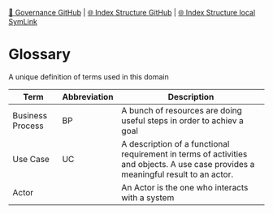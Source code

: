 [📁 Governance GitHub](/cerulean-circle-unlimited-2cu/governance.md) | [🌐 Index Structure GitHub](/cerulean-circle-unlimited-2cu/governance/glossary.md) | [🌐 Index Structure local SymLink](./glossary.entry.md)

# Glossary

A unique definition of terms used in this domain

| **Term** | **Abbreviation** | **Description** |
| --- | --- | --- |
| Business Process | BP  | A bunch of resources are doing useful steps in order to achiev a goal |
| Use Case | UC  | A description of a functional requirement in terms of activities and objects. A use case provides a meaningful result to an actor. |
| Actor |     | An Actor is the one who interacts with a system |
